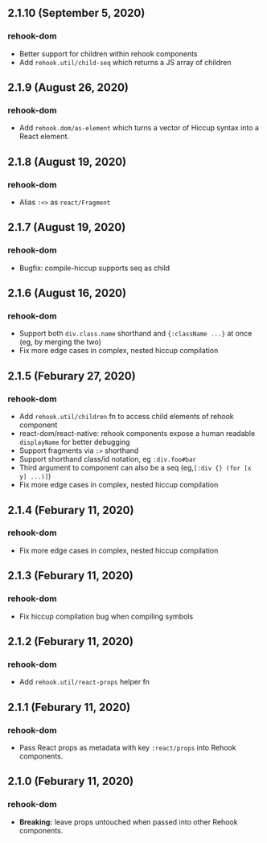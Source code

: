 ## 2.1.10 (September 5, 2020)

### rehook-dom

* Better support for children within rehook components
* Add `rehook.util/child-seq` which returns a JS array of children

## 2.1.9 (August 26, 2020)

### rehook-dom

* Add `rehook.dom/as-element` which turns a vector of Hiccup syntax into a React element.

## 2.1.8 (August 19, 2020)

### rehook-dom

* Alias `:<>` as `react/Fragment`

## 2.1.7 (August 19, 2020)

### rehook-dom

* Bugfix: compile-hiccup supports seq as child 

## 2.1.6 (August 16, 2020)

### rehook-dom

* Support both `div.class.name` shorthand and `{:className ...}` at once (eg, by merging the two)
* Fix more edge cases in complex, nested hiccup compilation

## 2.1.5 (Feburary 27, 2020)

### rehook-dom

* Add `rehook.util/children` fn to access child elements of rehook component
* react-dom/react-native: rehook components expose a human readable `displayName` for better debugging
* Support fragments via `:>` shorthand
* Support shorthand class/id notation, eg `:div.foo#bar`
* Third argument to component can also be a seq (eg,`[:div {} (for [x y] ...)]`)
* Fix more edge cases in complex, nested hiccup compilation

## 2.1.4 (Feburary 11, 2020)

### rehook-dom

* Fix more edge cases in complex, nested hiccup compilation

## 2.1.3 (Feburary 11, 2020)

### rehook-dom

* Fix hiccup compilation bug when compiling symbols

## 2.1.2 (Feburary 11, 2020)

### rehook-dom

* Add `rehook.util/react-props` helper fn

## 2.1.1 (Feburary 11, 2020)

### rehook-dom

* Pass React props as metadata with key `:react/props` into Rehook components.

## 2.1.0 (Feburary 11, 2020)

### rehook-dom

* **Breaking:** leave props untouched when passed into other Rehook components.
